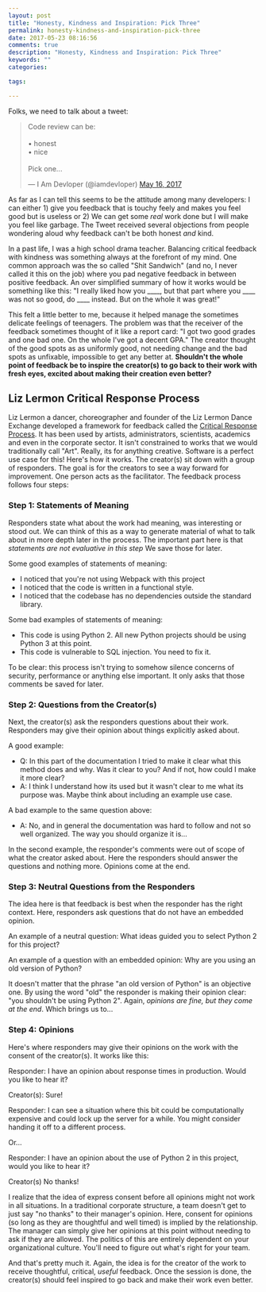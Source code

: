 ```yaml
---
layout: post
title: "Honesty, Kindness and Inspiration: Pick Three"
permalink: honesty-kindness-and-inspiration-pick-three
date: 2017-05-23 08:16:56
comments: true
description: "Honesty, Kindness and Inspiration: Pick Three"
keywords: ""
categories:

tags:

---
```


Folks, we need to talk about a tweet:

<blockquote class="twitter-tweet" data-lang="en"><p lang="en" dir="ltr">Code review can be:<br><br>• honest<br>• nice<br><br>Pick one...</p>&mdash; I Am Devloper (@iamdevloper) <a href="https://twitter.com/iamdevloper/status/864410644732313600">May 16, 2017</a></blockquote>

As far as I can tell this seems to be the attitude among many developers: I can either 1) give you feedback that is touchy feely and makes you feel good but is useless or 2) We can get some _real_ work done but I will make you feel like garbage. The Tweet received several objections from people wondering aloud why feedback can't be both honest _and_ kind.

In a past life, I was a high school drama teacher.  Balancing critical feedback with kindness was something always at the forefront of my mind. One common approach was the so called "Shit Sandwich" (and no, I never called it this on the job) where you pad negative feedback in between positive feedback. An over simplified summary of how it works would be something like this: "I really liked how you ____, but that part where you ____ was not so good, do ____ instead. But on the whole it was great!"

This felt a little better to me, because it helped manage the sometimes delicate feelings of teenagers. The problem was that the receiver of the feedback sometimes thought of it like a report card: "I got two good grades and one bad one. On the whole I've got a decent GPA." The creator thought of the good spots as as uniformly good, not needing change and the bad spots as unfixable, impossible to get any better at. **Shouldn't the whole point of feedback be to inspire the creator(s) to go back to their work with fresh eyes, excited about making their creation even better?**

## Liz Lermon Critical Response Process

Liz Lermon a dancer, choreographer and founder of the Liz Lermon Dance Exchange developed a framework for feedback called the [Critical Response Process](http://danceexchange.org/projects/critical-response-process/). It has been used by artists, administrators, scientists, academics and even in the corporate sector. It isn't constrained to works that we would traditionally call "Art". Really, its for anything creative. Software is a perfect use case for this! Here's how it works. The creator(s) sit down with a group of responders. The goal is for the creators to see a way forward for improvement. One person acts as the facilitator. The feedback process follows four steps:

### Step 1: Statements of Meaning

Responders state what about the work had meaning, was interesting or stood out. We can think of this as a way to generate material of what to talk about in more depth later in the process. The important part here is that _statements are not evaluative in this step_ We save those for later.

Some good examples of statements of meaning:
 - I noticed that you're not using Webpack with this project
 - I noticed that the code is written in a functional style.
 - I noticed that the codebase has no dependencies outside the standard library.

 Some bad examples of statements of meaning:
 - This code is using Python 2. All new Python projects should be using Python 3 at this point.
 - This code is vulnerable to SQL injection. You need to fix it.

To be clear: this process isn't trying to somehow silence concerns of security, performance or anything else important. It only asks that those comments be saved for later.

### Step 2: Questions from the Creator(s)

Next, the creator(s) ask the responders questions about their work. Responders may give their opinion about things explicitly asked about.

A good example:
 - Q: In this part of the documentation I tried to make it clear what this method does and why. Was it clear to you? And if not, how could I make it more clear?
 - A: I think I understand how its used but it wasn't clear to me what its purpose was. Maybe think about including an example use case.

A bad example to the same question above:

 - A: No, and in general the documentation was hard to follow and not so well organized. The way you should organize it is...

In the second example, the responder's comments were out of scope of what the creator asked about. Here the responders should answer the questions and nothing more. Opinions come at the end.

### Step 3: Neutral Questions from the Responders

The idea here is that feedback is best when the responder has the right context. Here, responders ask questions that do not have an embedded opinion.

An example of a neutral question: What ideas guided you to select Python 2 for this project?

An example of a question with an embedded opinion: Why are you using an old version of Python?

It doesn't matter that the phrase "an old version of Python" is an objective one. By using the word "old" the responder is making their opinion clear: "you shouldn't be using Python 2". Again, _opinions are fine, but they come at the end_. Which brings us to...

### Step 4: Opinions

Here's where responders may give their opinions on the work with the consent of the creator(s). It works like this:

 Responder: I have an opinion about response times in production. Would you like to hear it?

 Creator(s): Sure!

 Responder: I can see a situation where this bit could be computationally expensive and could lock up the server for a while. You might consider handing it off to a different process.

Or...

 Responder: I have an opinion about the use of Python 2 in this project, would you like to hear it?

 Creator(s) No thanks!

I realize that the idea of express consent before all opinions might not work in all situations. In a traditional corporate structure, a team doesn't get to just say "no thanks" to their manager's opinion. Here, consent for opinions (so long as they are thoughtful and well timed) is implied by the relationship. The manager can simply give her opinions at this point without needing to ask if they are allowed. The politics of this are entirely dependent on your organizational culture. You'll need to figure out what's right for your team.

And that's pretty much it. Again, the idea is for the creator of the work to receive thoughtful, critical, _useful_ feedback. Once the session is done, the creator(s) should feel inspired to go back and make their work even better.
